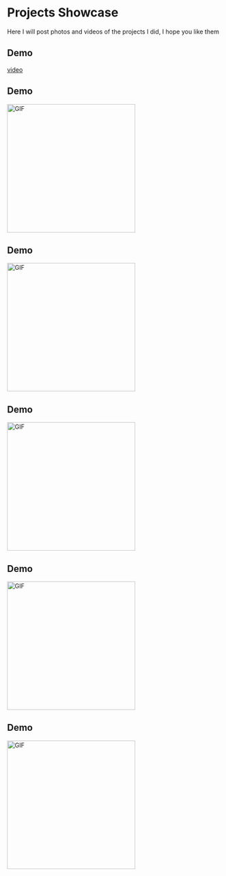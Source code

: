 # Projects Showcase
Here I will post photos and videos of the projects I did, I hope you like them


## Demo
<a href="https://github.com/Mostafa-N-E/Projects-Showcase/App gifs/malakut.gif"> video </a>


## Demo
<img src="https://github.com/Mostafa-N-E/Projects-Showcase/App gifs/malakut_2.gif" alt="GIF" style="width:300px;"/>


## Demo
<img src="https://github.com/Mostafa-N-E/Projects-Showcase/App gifs/samad_staff_app.gif" alt="GIF" style="width:300px;"/>


## Demo
<img src="https://github.com/Mostafa-N-E/Projects-Showcase/App gifs/samad_student_app.gif" alt="GIF" style="width:300px;"/>


## Demo
<img src="https://github.com/Mostafa-N-E/Projects-Showcase/App gifs/self_service_device.gif" alt="GIF" style="width:300px;"/>


## Demo
<img src="https://github.com/Mostafa-N-E/Projects-Showcase/App gifs/bmi_calculator.gif" alt="GIF" style="width:300px;"/>
